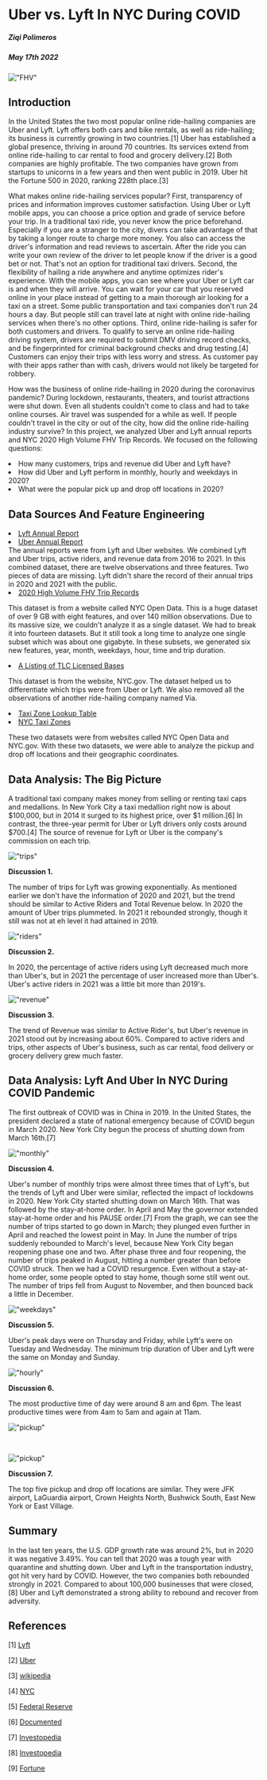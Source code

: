 <h1><b> Uber vs. Lyft In NYC During COVID </b></h1>
<h5> Ziqi Polimeros</h5>
<h5> May 17th 2022 </h5>




!["FHV"](https://github.com/ZiqiPolimeros/Uber-vs.-Lyft/blob/main/pictures/Uber-Lyft.jpg?raw=true)
<br>

<h2> Introduction </h2> 

In the United States the two most popular online ride-hailing companies are Uber and Lyft. Lyft offers both cars and bike rentals, as well as ride-hailing; its business is currently growing in two countries.[1] Uber has established a global presence, thriving in around 70 countries. Its services extend from online ride-hailing to car rental to food and grocery delivery.[2] Both companies are highly profitable. The two companies have grown from startups to unicorns in a few years and then went public in 2019. Uber hit the Fortune 500 in 2020, ranking 228th place.[3]

What makes online ride-hailing services popular? First, transparency of prices and information improves customer satisfaction. Using Uber or Lyft mobile apps, you can choose a price option and grade of service before your trip. In a traditional taxi ride, you never know the price beforehand. Especially if you are a stranger to the city, divers can take advantage of that by taking a longer route to charge more money. You also can access the driver's information and read reviews to ascertain. After the ride you can write your own review of the driver to let people know if the driver is a good bet or not. That's not an option for traditional taxi drivers. Second, the flexibility of hailing a ride anywhere and anytime optimizes rider's experience. With the mobile apps, you can see where your Uber or Lyft car is and when they will arrive. You can wait for your car that you reserved online in your place instead of getting to a main thorough air looking for a taxi on a street. Some public transportation and taxi companies don't run 24 hours a day. But people still can travel late at night with online ride-hailing services when there's no other options. Third, online ride-hailing is safer for both customers and drivers. To qualify to serve an online ride-hailing driving system, drivers are required to submit DMV driving record checks, and be fingerprinted for criminal background checks and drug testing.[4] Customers can enjoy their trips with less worry and stress. As customer pay with their apps rather than with cash, drivers would not likely be targeted for robbery.

How was the business of online ride-hailing in 2020 during the coronavirus pandemic? During lockdown, restaurants, theaters, and tourist attractions were shut down. Even all students couldn't come to class and had to take online courses. Air travel was suspended for a while as well. If people couldn't travel in the city or out of the city, how did the online ride-hailing industry survive? In this project, we analyzed Uber and Lyft annual reports and NYC 2020 High Volume FHV Trip Records. We focused on the following questions:

<li>
How many customers, trips and revenue did Uber and Lyft have?
</li>
<li>
How did Uber and Lyft perform in monthly, hourly and weekdays in 2020?
</li>
<li>
What were the popular pick up and drop off locations in 2020?
</li>


<h2> Data Sources And Feature Engineering</h2>
<li>
<a href="https://investor.lyft.com/financials-and-reports/annual-reports/default.aspx">Lyft Annual Report</a>
</li>
<li>
<a href="https://investor.uber.com/financials/default.aspx">Uber Annual Report</a>
</li>
The annual reports were from Lyft and Uber websites. We combined Lyft and Uber trips, active riders, and revenue data from 2016 to 2021. In this combined dataset, there are twelve observations and three features. Two pieces of data are missing. Lyft didn't share the record of their annual trips in 2020 and 2021 with the public. 

<li>
<a href="https://data.cityofnewyork.us/Transportation/2020-High-Volume-FHV-Trip-Records/yrt9-58g8">2020 High Volume FHV Trip Records</a>
</li>

This dataset is from a website called NYC Open Data. This is a huge dataset of over 9 GB with eight features, and over 140 million observations. Due to its massive size, we couldn't analyze it as a single dataset. We had to break it into fourteen datasets. But it still took a long time to analyze one single subset which was about one gigabyte. In these subsets, we generated six new features, year, month, weekdays, hour, time and trip duration.

<li>
<a href="https://www1.nyc.gov/assets/tlc/downloads/pdf/find_a_ride.pdf">A Listing of TLC Licensed Bases</a>
</li>

This dataset is from the website, NYC.gov. The dataset helped us to differentiate which trips were from Uber or Lyft. We also removed all the observations of another ride-hailing company named Via.

<li>
<a href="https://s3.amazonaws.com/nyc-tlc/misc/taxi+_zone_lookup.csv">Taxi Zone Lookup Table</a>
</li>
<li>
<a href="https://data.cityofnewyork.us/Transportation/NYC-Taxi-Zones/d3c5-ddgc">NYC Taxi Zones</a>
</li>

These two datasets were from websites called NYC Open Data and NYC.gov. With these two datasets, we were able to analyze the pickup and drop off locations and their geographic coordinates.

<h2> Data Analysis: The Big Picture </h2> 

A traditional taxi company makes money from selling or renting taxi caps and medallions. In New York City a taxi medallion right now is about $100,000, but in 2014 it surged to its highest price, over $1 million.[6] In contrast, the three-year permit for Uber or Lyft drivers only costs around $700.[4] The source of revenue for Lyft or Uber is the company's commission on each trip.

!["trips"](https://github.com/ZiqiPolimeros/Uber-vs.-Lyft/blob/main/pictures/Trips.png?raw=true)
<br>

<b>Discussion 1. </b> 

The number of trips for Lyft was growing exponentially. As mentioned earlier we don't have the information of 2020 and 2021, but the trend should be similar to Active Riders and Total Revenue below. In 2020 the amount of Uber trips plummeted. In 2021 it rebounded strongly, though it still was not at eh level it had attained in 2019. 

!["riders"](https://github.com/ZiqiPolimeros/Uber-vs.-Lyft/blob/main/pictures/Active%20Riders.png?raw=true)
<br>

<b>Discussion 2. </b>

In 2020, the percentage of active riders using Lyft decreased much more than Uber's, but in 2021 the percentage of user increased more than Uber's. Uber's active riders in 2021 was a little bit more than 2019's.


!["revenue"](https://github.com/ZiqiPolimeros/Uber-vs.-Lyft/blob/main/pictures/Revenue.png?raw=true)
<br>

<b>Discussion 3. </b>

The trend of Revenue was similar to Active Rider's, but Uber's revenue in 2021 stood out by increasing about 60%. Compared to active riders and trips, other aspects of Uber's business, such as car rental, food delivery or grocery delivery grew much faster.


<h2> Data Analysis: Lyft And Uber In NYC During COVID Pandemic </h2> 

The first outbreak of COVID was in China in 2019. In the United States, the president declared a state of national emergency because of COVID begun in March 2020. New York City begun the process of shutting down from March 16th.[7]

!["monthly"](https://github.com/ZiqiPolimeros/Uber-vs.-Lyft/blob/main/pictures/monthly.png?raw=true)
<br>


<b>Discussion 4. </b>

Uber's number of monthly trips were almost three times that of Lyft's, but the trends of Lyft and Uber were similar, reflected the impact of lockdowns in 2020. New York City started shutting down on March 16th. That was followed by the stay-at-home order. In April and May the governor extended stay-at-home order and his PAUSE order.[7] 
From the graph, we can see the number of trips started to go down in March; they plunged even further in April and reached the lowest point in May. In June the number of trips suddenly rebounded to March's level, because New York City began reopening phase one and two. After phase three and four reopening, the number of trips peaked in August, hitting a number greater than before COVID struck. Then we had a COVID resurgence. Even without a stay-at-home order, some people opted to stay home, though some still went out. The number of trips fell from August to November, and then bounced back a little in December.





!["weekdays"](https://github.com/ZiqiPolimeros/Uber-vs.-Lyft/blob/main/pictures/weekdays.png?raw=true)
<br>

<b>Discussion 5. </b>

Uber's peak days were on Thursday and Friday, while Lyft's were on Tuesday and Wednesday. The minimum trip duration of Uber and Lyft were the same  on Monday and Sunday. 


!["hourly"](https://github.com/ZiqiPolimeros/Uber-vs.-Lyft/blob/main/pictures/hourly.png?raw=true)
<br>

<b>Discussion 6. </b>

The most productive time of day were around 8 am and 6pm. The least productive times were from 4am to 5am and again at 11am. 

!["pickup"](https://github.com/ZiqiPolimeros/Uber-vs.-Lyft/blob/main/pictures/pickUp.png?raw=true)

<br>


!["pickup"](https://github.com/ZiqiPolimeros/Uber-vs.-Lyft/blob/main/pictures/dropOff.png?raw=true)
<br>

<b>Discussion 7. </b>

The top five pickup and drop off locations are similar. They were JFK airport, LaGuardia airport, Crown Heights North, Bushwick South, East New York or East Village.



<h2> Summary </h2>
In the last ten years, the U.S. GDP growth rate was around 2%, but in 2020 it was negative 3.49%. You can tell that 2020 was a tough year with quarantine and shutting down. Uber and Lyft in the transportation industry, got hit very hard by COVID. However, the two companies both rebounded strongly in 2021. Compared to about 100,000 businesses that were closed,[8] Uber and Lyft demonstrated a strong ability to rebound and recover from adversity.


 
<h2> References</h2>

[1] <a href="https://www.lyft.com/">Lyft</a>

[2] <a href="https://backlinko.com/uber-users">Uber</a>

[3] <a href="https://en.wikipedia.org/wiki/List_of_Fortune_500_computer_software_and_information_companies">wikipedia</a>

[4] <a href="https://www1.nyc.gov/site/tlc/drivers/get-a-tlc-drivers-license.page">NYC</a>

[5] <a href="https://www.federalreserve.gov/econres/feds/files/2020089r1pap.pdf">Federal Reserve</a>

[6] <a href="https://documentedny.com/2021/11/23/taxi-cab-medallion-explained/#:~:text=The%20value%20of%20medallions%20soared,medallions%20are%20a%20meager%20%2480%2C000.">Documented</a>

[7] <a href="https://www.investopedia.com/historical-timeline-of-covid-19-in-new-york-city-5071986">Investopedia</a>

[8] <a href="https://www.macrotrends.net/countries/USA/united-states/gdp-growth-rate">Investopedia</a>

[9] <a href="https://fortune.com/2020/09/28/covid-buisnesses-shut-down-closed/">Fortune</a>

